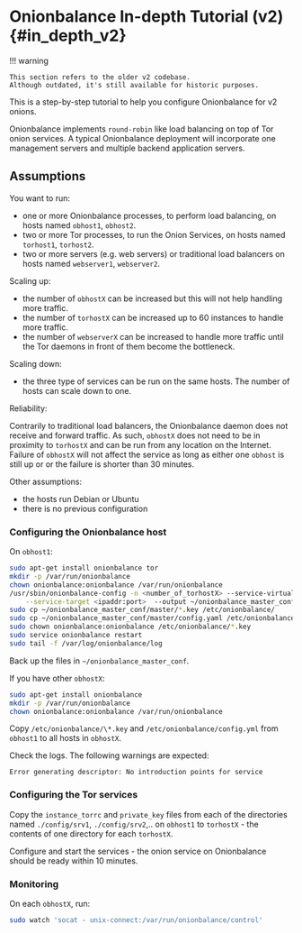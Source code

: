 # Onionbalance In-depth Tutorial (v2) {#in_depth_v2}

!!! warning

    This section refers to the older v2 codebase.
    Although outdated, it's still available for historic purposes.

This is a step-by-step tutorial to help you configure Onionbalance for
v2 onions.

Onionbalance implements `round-robin` like load balancing on
top of Tor onion services. A typical Onionbalance deployment will
incorporate one management servers and multiple backend application
servers.

## Assumptions

You want to run:

* one or more Onionbalance processes, to perform load balancing, on hosts named
  `obhost1`, `obhost2`.
* two or more Tor processes, to run the Onion Services, on hosts named
  `torhost1`, `torhost2`.
* two or more servers (e.g. web servers) or traditional load balancers on hosts
  named `webserver1`, `webserver2`.

Scaling up:

* the number of `obhostX` can be increased but this will not help handling more
  traffic.
* the number of `torhostX` can be increased up to 60 instances to handle more
  traffic.
* the number of `webserverX` can be increased to handle more traffic until the
  Tor daemons in front of them become the bottleneck.

Scaling down:

* the three type of services can be run on the same hosts. The number of hosts
  can scale down to one.

Reliability:

Contrarily to traditional load balancers, the Onionbalance daemon does
not receive and forward traffic. As such, `obhostX` does not need to be
in proximity to `torhostX` and can be run from any location on the
Internet. Failure of `obhostX` will not affect the service as long as
either one `obhost` is still up or or the failure is shorter than 30
minutes.

Other assumptions:

* the hosts run Debian or Ubuntu
* there is no previous configuration

### Configuring the Onionbalance host

On `obhost1`:

```bash
sudo apt-get install onionbalance tor
mkdir -p /var/run/onionbalance
chown onionbalance:onionbalance /var/run/onionbalance
/usr/sbin/onionbalance-config -n <number_of_torhostX> --service-virtual-port <port> \
    --service-target <ipaddr:port>  --output ~/onionbalance_master_conf
sudo cp ~/onionbalance_master_conf/master/*.key /etc/onionbalance/
sudo cp ~/onionbalance_master_conf/master/config.yaml /etc/onionbalance/
sudo chown onionbalance:onionbalance /etc/onionbalance/*.key
sudo service onionbalance restart
sudo tail -f /var/log/onionbalance/log
```

Back up the files in `~/onionbalance_master_conf`.

If you have other `obhostX`:

```bash
sudo apt-get install onionbalance
mkdir -p /var/run/onionbalance
chown onionbalance:onionbalance /var/run/onionbalance
```

Copy `/etc/onionbalance/\*.key` and `/etc/onionbalance/config.yml` from
`obhost1` to all hosts in `obhostX`.

Check the logs. The following warnings are expected:

    Error generating descriptor: No introduction points for service

### Configuring the Tor services

Copy the `instance_torrc` and `private_key` files from each of the
directories named `./config/srv1`, `./config/srv2`,.. on `obhost1` to
`torhostX` - the contents of one directory for each `torhostX`.

Configure and start the services - the onion service on Onionbalance
should be ready within 10 minutes.

### Monitoring

On each `obhostX`, run:

```bash
sudo watch 'socat - unix-connect:/var/run/onionbalance/control'
```

